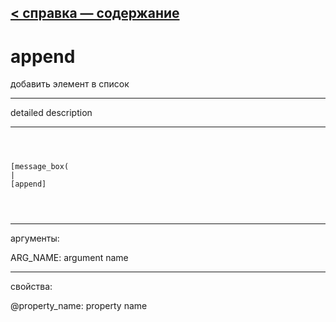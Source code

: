 [< справка — содержание](ceammc_lib.html)
---

# append


добавить элемент в список

---

detailed description
<br>


---


```



[message_box(                                 
|
[append]


            
```

---
аргументы:

ARG_NAME: argument name<br>

---
свойства:

@property_name: property name<br>


